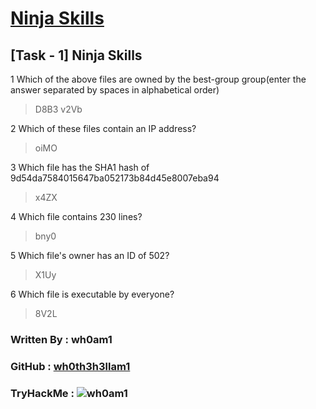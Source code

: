 # [Ninja Skills](https://www.tryhackme.com/room/ninjaskills)

## [Task - 1] Ninja Skills

1 Which of the above files are owned by the best-group group(enter the answer separated by spaces in alphabetical order)
> D8B3 v2Vb

2 Which of these files contain an IP address?
> oiMO

3 Which file has the SHA1 hash of 9d54da7584015647ba052173b84d45e8007eba94
> x4ZX

4 Which file contains 230 lines?
> bny0

5 Which file's owner has an ID of 502?
> X1Uy

6 Which file is executable by everyone?
> 8V2L



### Written By : wh0am1

### GitHub : [wh0th3h3llam1](https://github.com/wh0th3h3llam1)

### TryHackMe : ![wh0am1](http://tryhackme-badges.s3.amazonaws.com/wh0am1.png "wh0am1")
